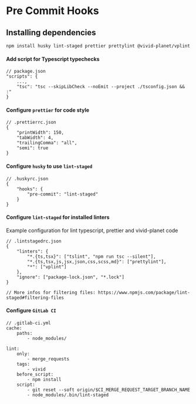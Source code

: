 # Pre Commit Hooks

## Installing dependencies

    npm install husky lint-staged prettier prettylint @vivid-planet/vplint
    
#### Add script for Typescript typechecks

    // package.json
    "scripts": {
        ...,
        "tsc": "tsc --skipLibCheck --noEmit --project ./tsconfig.json && :"
    }

#### Configure `prettier` for code style

    // .prettierrc.json
    {
        "printWidth": 150,
        "tabWidth": 4,
        "trailingComma": "all",
        "semi": true
    }

#### Configure `husky` to use `lint-staged`

    // .huskyrc.json
    {
        "hooks": {
            "pre-commit": "lint-staged"
        }
    }
    
#### Configure `lint-staged` for installed linters

Example configuration for lint typescript, prettier and vivid-planet code

    // .lintstagedrc.json
    {
        "linters": {            
            "*.{ts,tsx}": ["tslint", "npm run tsc --silent"],
            "*.{ts,tsx,js,jsx,json,css,scss,md}": ["prettylint"],
            "*": ["vplint"]
        },
        "ignore": ["package-lock.json", "*.lock"]
    }

    // More infos for filtering files: https://www.npmjs.com/package/lint-staged#filtering-files

#### Configure `GitLab CI`

    // .gitlab-ci.yml
    cache:
        paths:
            - node_modules/
    
    lint:
        only:
            - merge_requests
        tags:
            - vivid
        before_script:
            - npm install
        script:
            - git reset --soft origin/$CI_MERGE_REQUEST_TARGET_BRANCH_NAME
            - node_modules/.bin/lint-staged
